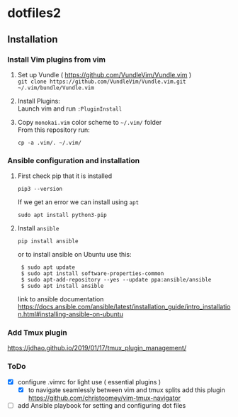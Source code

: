 # dotfiles2

## Installation

### Install Vim plugins from vim
1. Set up Vundle ( https://github.com/VundleVim/Vundle.vim )  
`git clone https://github.com/VundleVim/Vundle.vim.git ~/.vim/bundle/Vundle.vim`

1. Install Plugins:  
Launch vim and run `:PluginInstall`

1. Copy `monokai.vim` color scheme to `~/.vim/` folder  
From this repository run:
    ```shell script
    cp -a .vim/. ~/.vim/
    ```
   
 ### Ansible configuration and installation
1. First check pip that it is installed 
     ```shell script
    pip3 --version
    ```

    If we get an error we can install using `apt`
     ```shell script
    sudo apt install python3-pip
    ```
1. Install `ansible`
    ```shell script
    pip install ansible
    ```
   or to install ansible on Ubuntu use this:
   ```shell script
    $ sudo apt update
    $ sudo apt install software-properties-common
    $ sudo apt-add-repository --yes --update ppa:ansible/ansible
    $ sudo apt install ansible
    ```
   link to ansible documentation https://docs.ansible.com/ansible/latest/installation_guide/intro_installation.html#installing-ansible-on-ubuntu

### Add Tmux plugin
https://jdhao.github.io/2019/01/17/tmux_plugin_management/


### ToDo

- [x]  configure .vimrc for light use ( essential plugins )
    - [x] to navigate seamlessly between vim and tmux splits add this plugin https://github.com/christoomey/vim-tmux-navigator
- [ ]  add Ansible playbook for setting and configuring dot files
